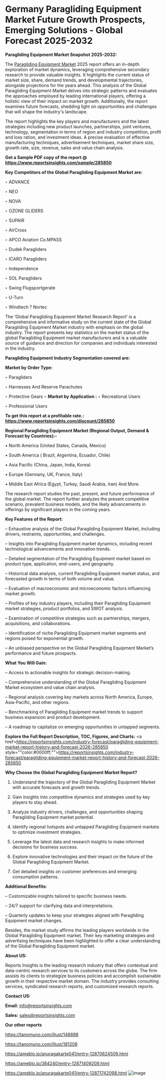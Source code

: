 # Germany Paragliding Equipment Market Future Growth Prospects, Emerging Solutions - Global Forecast 2025-2032

<strong>Paragliding Equipment Market Snapshot 2025-2032:</strong>

The <a href=https://www.reportsinsights.com/sample/285850>Paragliding Equipment Market</a> 2025 report offers an in-depth exploration of market dynamics, leveraging comprehensive secondary research to provide valuable insights. It highlights the current status of market size, share, demand trends, and developmental trajectories, alongside projections for the years ahead. This analysis of the Global Paragliding Equipment Market delves into strategic patterns and evaluates the approaches employed by leading international players, offering a holistic view of their impact on market growth. Additionally, the report examines future forecasts, shedding light on opportunities and challenges that will shape the industry's landscape.

The report highlights the key players and manufacturers and the latest strategies including new product launches, partnerships, joint ventures, technology, segmentation in terms of region and industry competition, profit and loss ration, and investment ideas. A precise evaluation of effective manufacturing techniques, advertisement techniques, market share size, growth rate, size, revenue, sales and value chain analysis.

<strong>Get a Sample PDF copy of the report @ <a href=https://www.reportsinsights.com/sample/285850 style=color:#0000ff;>https://www.reportsinsights.com/sample/285850</a></strong>

<strong>Key Competitors of the Global Paragliding Equipment Market are:</strong>

‣ ADVANCE

‣ NEO

‣ NOVA

‣ OZONE GLIDERS

‣ SUPAIR

‣ AirCross

‣ APCO Aviation
 Co.MPASS

‣ Dudek Paragliders

‣ ICARO Paragliders

‣ Independence

‣ SOL Paragliders

‣ Swing Flugsportgerate

‣ U-Turn

‣ Windtech ? Nortec

The ‘Global Paragliding Equipment Market Research Report’ is a comprehensive and informative study on the current state of the Global Paragliding Equipment Market industry with emphasis on the global industry. The report presents key statistics on the market status of the global Paragliding Equipment market manufacturers and is a valuable source of guidance and direction for companies and individuals interested in the industry.

<strong>Paragliding Equipment Industry Segmentation covered are:</strong>

<strong>Market by Order Type: </strong>

‣ Paragliders

‣ Harnesses And Reserve Parachutes

‣ Protective Gears
‣ 
<strong>Market by Application :</strong>
‣ Recreational Users

‣ Professional Users

<strong>To get this report at a profitable rate.: <a href=https://www.reportsinsights.com/discount/285850 style=color:#0000ff;>https://www.reportsinsights.com/discount/285850</a></strong>

<strong>Regional Paragliding Equipment Market (Regional Output, Demand &amp; Forecast by Countries):-</strong>

• North America (United States, Canada, Mexico)

• South America ( Brazil, Argentina, Ecuador, Chile)

• Asia Pacific (China, Japan, India, Korea)

• Europe (Germany, UK, France, Italy)

• Middle East Africa (Egypt, Turkey, Saudi Arabia, Iran) And More.

The research report studies the past, present, and future performance of the global market. The report further analyzes the present competitive scenario, prevalent business models, and the likely advancements in offerings by significant players in the coming years.

<strong>Key Features of the Report:</strong>

– Exhaustive analysis of the Global Paragliding Equipment Market, including drivers, restraints, opportunities, and challenges.

– Insights into Paragliding Equipment market dynamics, including recent technological advancements and innovation trends.

– Detailed segmentation of the Paragliding Equipment market based on product type, application, end-users, and geography.

– Historical data analysis, current Paragliding Equipment market status, and forecasted growth in terms of both volume and value.

– Evaluation of macroeconomic and microeconomic factors influencing market growth.

– Profiles of key industry players, including their Paragliding Equipment market strategies, product portfolios, and SWOT analysis.

– Examination of competitive strategies such as partnerships, mergers, acquisitions, and collaborations.

– Identification of niche Paragliding Equipment market segments and regions poised for exponential growth.

– An unbiased perspective on the Global Paragliding Equipment Market’s performance and future prospects.

<strong>What You Will Gain:</strong>

– Access to actionable insights for strategic decision-making.

– Comprehensive understanding of the Global Paragliding Equipment Market ecosystem and value chain analysis.

– Regional analysis covering key markets across North America, Europe, Asia-Pacific, and other regions.

– Benchmarking of Paragliding Equipment market trends to support business expansion and product development.

– A roadmap to capitalize on emerging opportunities in untapped segments.

<strong>Explore the Full Report Description, TOC, Figures, and Charts:</strong>
<a href=https://reportsinsights.com/industry-forecast/paragliding-equipment-market-report-history-and-forecast-2026-285850 style=""color:#0000ff;"">https://reportsinsights.com/industry-forecast/paragliding-equipment-market-report-history-and-forecast-2026-285850</a>

<strong>Why Choose the Global Paragliding Equipment Market Report?</strong>

1. Understand the trajectory of the Global Paragliding Equipment Market with accurate forecasts and growth trends.

2. Gain insights into competitive dynamics and strategies used by key players to stay ahead.

3. Analyze industry drivers, challenges, and opportunities shaping Paragliding Equipment market potential.

4. Identify regional hotspots and untapped Paragliding Equipment markets to optimize investment strategies.

5. Leverage the latest data and research insights to make informed decisions for business success.

6. Explore innovative technologies and their impact on the future of the Global Paragliding Equipment Market.

7. Get detailed insights on customer preferences and emerging consumption patterns.

<strong>Additional Benefits:</strong>

– Customizable insights tailored to specific business needs.

– 24/7 support for clarifying data and interpretations.

– Quarterly updates to keep your strategies aligned with Paragliding Equipment market changes.

Besides, the market study affirms the leading players worldwide in the Global Paragliding Equipment market. Their key marketing strategies and advertising techniques have been highlighted to offer a clear understanding of the Global Paragliding Equipment market.

<strong><strong>About US</strong>:</strong>

Reports Insights is the leading research industry that offers contextual and data-centric research services to its customers across the globe. The firm assists its clients to strategize business policies and accomplish sustainable growth in their respective market domain. The industry provides consulting services, syndicated research reports, and customized research reports.

<strong>Contact US:</strong>

<p class=><b>Email:</b> <a href=mailto:info@reportsinsights.com>info@reportsinsights.com</a></p>
<p class=><b>Sales:</b> <a href=mailto:sales@reportsinsights.com>sales@reportsinsights.com</a></p>

<strong>Our other reports</strong>

<a href=https://tanomuno.com/illust/148888>https://tanomuno.com/illust/148888</a>

<a href=https://tanomuno.com/illust/181208>https://tanomuno.com/illust/181208</a>

<a href=https://ameblo.jp/anuragakarte041/entry-12870624509.html>https://ameblo.jp/anuragakarte041/entry-12870624509.html</a>

<a href=https://ameblo.jp/384240/entry-12871409209.html>https://ameblo.jp/384240/entry-12871409209.html</a>

<a href=https://ameblo.jp/anuragakarte041/entry-12871742098.html>https://ameblo.jp/anuragakarte041/entry-12871742098.html</a>
![image](https://github.com/user-attachments/assets/feb25a12-2eb3-4730-8a03-c8879298fb26)
